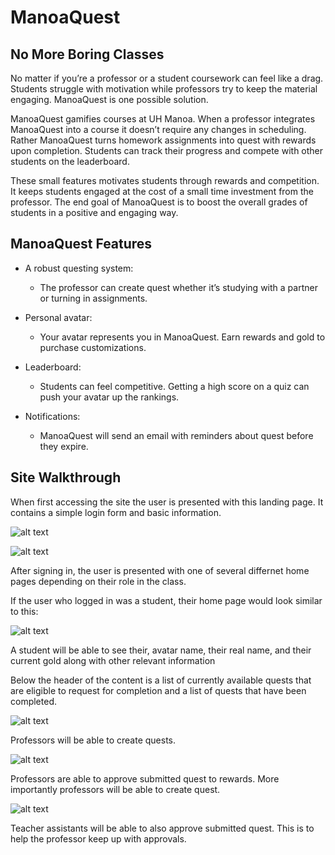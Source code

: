 # ManoaQuest

## No More Boring Classes

No matter if you’re a professor or a student coursework can feel like a drag. Students struggle with motivation while professors try to keep the material engaging. ManoaQuest is one possible solution.

ManoaQuest gamifies courses at UH Manoa. When a professor integrates ManoaQuest into a course it doesn’t require any changes in scheduling. Rather ManoaQuest turns homework assignments into quest with rewards upon completion. Students can track their progress and compete with other students on the leaderboard.

These small features motivates students through rewards and competition. It keeps students engaged at the cost of a small time investment from the professor. The end goal of ManoaQuest is to boost the overall grades of students in a positive and engaging way.

## ManoaQuest Features
- A robust questing system:
  - The professor can create quest whether it’s studying with a partner or turning in assignments.

- Personal avatar:
  - Your avatar represents you in ManoaQuest. Earn rewards and gold to purchase customizations.
- Leaderboard:
  - Students can feel competitive. Getting a high score on a quiz can push your avatar up the rankings.
- Notifications:
  - ManoaQuest will send an email with reminders about quest before they expire.

## Site Walkthrough
When first accessing the site the user is presented with this landing page. It contains a simple login form and basic information.

![alt text](https://manoaquest.github.io/screenshots/landing-page.png "Landing Page")

![alt text](https://manoaquest.github.io/screenshots/cas.png "CAS System")

After signing in, the user is presented with one of several differnet home pages depending on their role in the class.

If the user who logged in was a student, their home page would look similar to this:

![alt text](https://manoaquest.github.io/screenshots/student-home-page.png "Student Home Page") 

A student will be able to see their, avatar name, their real name, and their current gold along with other relevant information

Below the header of the content is a list of currently available quests that are eligible to request for completion and a list of quests that have been completed.

![alt text](https://manoaquest.github.io/screenshots/approve-quest.png "Approve Quest")

Professors will be able to create quests.

![alt text](https://manoaquest.github.io/screenshots/create-quest.png "Create Quest")

Professors are able to approve submitted quest to rewards. More importantly professors will be able to create quest.

![alt text](https://manoaquest.github.io/screenshots/teacher-page.png "Teacher Page")

Teacher assistants will be able to also approve submitted quest. This is to help the professor keep up with approvals.
